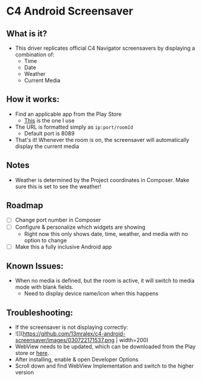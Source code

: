 # C4 Android Screensaver
## What is it?
 - This driver replicates official C4 Navigator screensavers by displaying a combination of:
 	- Time
	- Date
	- Weather
	- Current Media
## How it works:
 - Find an applicable app from the Play Store
	- [This](https://m.apkpure.com/web-screensaver/se.andreasottesen.WebScreensaver) is the one I use
 - The URL is formatted simply as `ip:port/roomId`
	- Default port is 8089
 - That's it! Whenever the room is on, the screensaver will automatically display the current media
## Notes
 - Weather is determined by the Project coordinates in Composer. Make sure this is set to see the weather!
## Roadmap
 - [ ] Change port number in Composer
 - [ ] Configure & personalize which widgets are showing
	- Right now this only shows date, time, weather, and media with no option to change
 - [ ] Make this a fully inclusive Android app
## Known Issues:
 - When no media is defined, but the room is active, it will switch to media mode with blank fields.
	- Need to display device name/icon when this happens
## Troubleshooting:
 - If the screensaver is not displaying correctly:
 - ![](https://github.com/13mralex/c4-android-screensaver/images/030722171537.png | width=200)
  - WebView needs to be updated, which can be downloaded from the Play store or [here](https://www.apkmirror.com/apk/google-inc/android-system-webview/).
  - After installing, enable & open Developer Options
  - Scroll down and find WebView Implementation and switch to the higher version